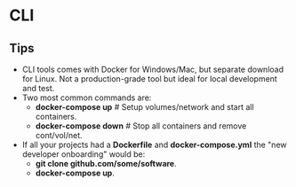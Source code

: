 # CLI
## Tips

- CLI tools comes with Docker for Windows/Mac, but separate download for Linux.
Not a production-grade tool but ideal for local development and test.
- Two most common commands are:
	- **docker-compose up** # Setup volumes/network and start all containers.
	- **docker-compose down** # Stop all containers and remove cont/vol/net.
- If all your projects had a **Dockerfile** and **docker-compose.yml** the "new developer onboarding" would be:
	- **git clone github.com/some/software**.
	- **docker-compose up**.